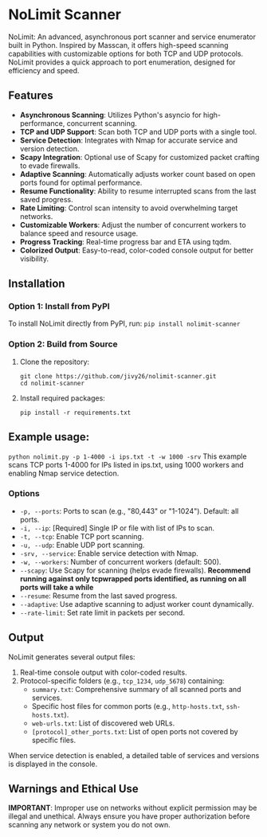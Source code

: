 # NoLimit Scanner

NoLimit: An advanced, asynchronous port scanner and service enumerator built in Python. Inspired by Masscan, it offers high-speed scanning capabilities with customizable options for both TCP and UDP protocols. NoLimit provides a quick approach to port enumeration, designed for efficiency and speed.

## Features

- **Asynchronous Scanning**: Utilizes Python's asyncio for high-performance, concurrent scanning.
- **TCP and UDP Support**: Scan both TCP and UDP ports with a single tool.
- **Service Detection**: Integrates with Nmap for accurate service and version detection.
- **Scapy Integration**: Optional use of Scapy for customized packet crafting to evade firewalls.
- **Adaptive Scanning**: Automatically adjusts worker count based on open ports found for optimal performance.
- **Resume Functionality**: Ability to resume interrupted scans from the last saved progress.
- **Rate Limiting**: Control scan intensity to avoid overwhelming target networks.
- **Customizable Workers**: Adjust the number of concurrent workers to balance speed and resource usage.
- **Progress Tracking**: Real-time progress bar and ETA using tqdm.
- **Colorized Output**: Easy-to-read, color-coded console output for better visibility.

## Installation

### Option 1: Install from PyPI

To install NoLimit directly from PyPI, run:
```pip install nolimit-scanner```

### Option 2: Build from Source

1. Clone the repository:
   ```
   git clone https://github.com/jivy26/nolimit-scanner.git
   cd nolimit-scanner
   ```

2. Install required packages:
   ```
   pip install -r requirements.txt
   ```

## Example usage:
`python nolimit.py -p 1-4000 -i ips.txt -t -w 1000 -srv`
This example scans TCP ports 1-4000 for IPs listed in ips.txt, using 1000 workers and enabling Nmap service detection.

### Options

- `-p, --ports`: Ports to scan (e.g., "80,443" or "1-1024"). Default: all ports.
- `-i, --ip`: [Required] Single IP or file with list of IPs to scan.
- `-t, --tcp`: Enable TCP port scanning.
- `-u, --udp`: Enable UDP port scanning.
- `-srv, --service`: Enable service detection with Nmap.
- `-w, --workers`: Number of concurrent workers (default: 500).
- `--scapy`: Use Scapy for scanning (helps evade firewalls). **Recommend running against only tcpwrapped ports identified, as running on all ports will take a while**
- `--resume`: Resume from the last saved progress.
- `--adaptive`: Use adaptive scanning to adjust worker count dynamically.
- `--rate-limit`: Set rate limit in packets per second.

## Output

NoLimit generates several output files:

1. Real-time console output with color-coded results.
2. Protocol-specific folders (e.g., `tcp_1234`, `udp_5678`) containing:
   - `summary.txt`: Comprehensive summary of all scanned ports and services.
   - Specific host files for common ports (e.g., `http-hosts.txt`, `ssh-hosts.txt`).
   - `web-urls.txt`: List of discovered web URLs.
   - `[protocol]_other_ports.txt`: List of open ports not covered by specific files.

When service detection is enabled, a detailed table of services and versions is displayed in the console.

## Warnings and Ethical Use

**IMPORTANT**: Improper use on networks without explicit permission may be illegal and unethical. Always ensure you have proper authorization before scanning any network or system you do not own.
